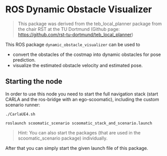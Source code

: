 # ROS Dynamic Obstacle Visualizer

>This package was derived from the teb_local_planner package from the chair RST at the TU Dortmund (Github page: https://github.com/rst-tu-dortmund/teb_local_planner)

This ROS package `dynamic_obstacle_visualizer` can be used to
  - convert the obstacles of the costmap into dynamic obstacles for pose prediction.
  - visualize the estimated obstacle velocity and estimated pose.

## Starting the node

In order to use this node you need to start the full navigation stack (start CARLA and the ros-bridge with an ego-scoomatic), including the custom scenario runner:
```
./CarlaUE4.sh
```
```
roslaunch scoomatic_scenario scoomatic_stack_and_scenario.launch
```

>Hint: You can also start the packages (that are used in the scoomatic_scenario package) individually.

After that you can simply start the given launch file of this package.